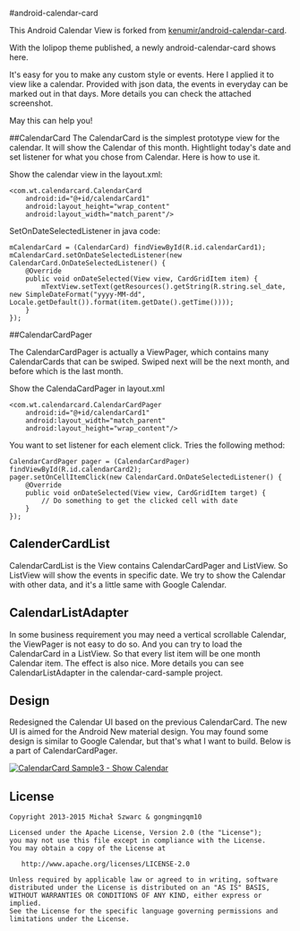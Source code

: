 #android-calendar-card

This Android Calendar View is forked from [kenumir/android-calendar-card](https://github.com/kenumir/android-calendar-card).

With the lolipop theme published, a newly android-calendar-card shows here.

It's easy for you to make any custom style or events. Here I applied it to view like a calendar. Provided with json data,
the events in everyday can be marked out in that days. More details you can check the attached screenshot.

May this can help you!

##CalendarCard
The CalendarCard is the simplest prototype view for the calendar. It will show the Calendar of this month. Hightlight today's date
and set listener for what you chose from Calendar. Here is how to use it.

Show the calendar view in the layout.xml:

```
<com.wt.calendarcard.CalendarCard
    android:id="@+id/calendarCard1"
    android:layout_height="wrap_content"
    android:layout_width="match_parent"/>
```

SetOnDateSelectedListener in java code:

```
mCalendarCard = (CalendarCard) findViewById(R.id.calendarCard1);
mCalendarCard.setOnDateSelectedListener(new CalendarCard.OnDateSelectedListener() {
    @Override
    public void onDateSelected(View view, CardGridItem item) {
        mTextView.setText(getResources().getString(R.string.sel_date, new SimpleDateFormat("yyyy-MM-dd", Locale.getDefault()).format(item.getDate().getTime())));
    }
});
```

##CalendarCardPager

The CalendarCardPager is actually a ViewPager, which contains many CalendarCards that can be swiped. Swiped next will be the 
next month, and before which is the last month. 

Show the CalendaCardPager in layout.xml

```
<com.wt.calendarcard.CalendarCardPager
    android:id="@+id/calendarCard1"
    android:layout_width="match_parent"
    android:layout_height="wrap_content"/>
```

You want to set listener for each element click. Tries the following method:

```
CalendarCardPager pager = (CalendarCardPager) findViewById(R.id.calendarCard2);
pager.setOnCellItemClick(new CalendarCard.OnDateSelectedListener() {
    @Override
    public void onDateSelected(View view, CardGridItem target) {
        // Do something to get the clicked cell with date
    }
});
```

## CalenderCardList

CalendarCardList is the View contains CalendarCardPager and ListView. So ListView will show the events in specific date.
We try to show the Calendar with other data, and it's a little same with Google Calendar.


## CalendarListAdapter

In some business requirement you may need a vertical scrollable Calendar, the ViewPager is not easy to do so. And you can try
to load the CalendarCard in a ListView. So that every list item will be one month Calendar item. The effect is also nice.
More details you can see CalendarListAdapter in the calendar-card-sample project.

## Design

Redesigned the Calendar UI based on the previous CalendarCard. The new UI is aimed for the Android New material design. You
may found some design is similar to Google Calendar, but that's what I want to build. Below is a part of CalendarCardPager.

[![CalendarCard Sample3 - Show Calendar][3]][3]

[3]: https://github.com/gongmingqm10/android-calendar-card/raw/master/calendar-card-sample/images/sample-3.png


## License 

```
Copyright 2013-2015 Michał Szwarc & gongmingqm10

Licensed under the Apache License, Version 2.0 (the "License");
you may not use this file except in compliance with the License.
You may obtain a copy of the License at

   http://www.apache.org/licenses/LICENSE-2.0

Unless required by applicable law or agreed to in writing, software
distributed under the License is distributed on an "AS IS" BASIS,
WITHOUT WARRANTIES OR CONDITIONS OF ANY KIND, either express or implied.
See the License for the specific language governing permissions and
limitations under the License.
```